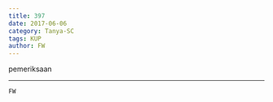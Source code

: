 ```yaml
---
title: 397
date: 2017-06-06
category: Tanya-SC
tags: KUP
author: FW
---
```


pemeriksaan

---



`FW`
